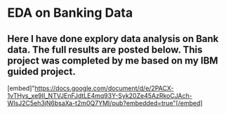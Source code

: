 # EDA on Banking Data 

## Here I have done explory data analysis on Bank data. The full results are posted below. This project was completed by me based on my IBM guided project.

[embed]"https://docs.google.com/document/d/e/2PACX-1vTHys_xe9II_NTVJEnFJdtLE4mq93Y-Syk20Ze45AzRkoCJAch-WIsJ2C5eh3jN6bsaXa-t2m0Q7YMI/pub?embedded=true"[/embed]

